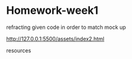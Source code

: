 # Homework-week1

refracting given code in order to match mock up

http://127.0.0.1:5500/assets/index2.html

resources

[
](https://developer.mozilla.org/en-US/docs/Learn/Getting_started_with_the_web/Dealing_with_files)

[
](https://www.geeksforgeeks.org/how-to-place-button-in-top-right-corner-using-bootstrap/)

[
](https://stackoverflow.com/questions/11931154/how-to-position-three-divs-in-html-horizontally)
